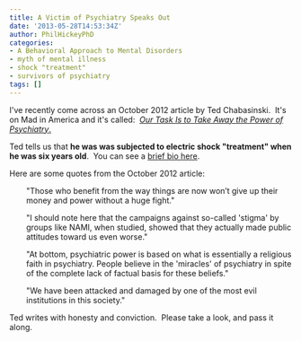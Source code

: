 ```yaml
---
title: A Victim of Psychiatry Speaks Out
date: '2013-05-28T14:53:34Z'
author: PhilHickeyPhD
categories:
- A Behavioral Approach to Mental Disorders
- myth of mental illness
- shock "treatment"
- survivors of psychiatry
tags: []
---
```


I've recently come across an October 2012 article by Ted Chabasinski.  It's on Mad in America and it's called:  <a href="http://www.madinamerica.com/2012/10/our-task-is-to-take-away-the-power-of-psychiatry/"><i>Our Task Is to Take Away the Power of Psychiatry</i>.</a>

Ted tells us that <strong>he was was subjected to electric shock "treatment" when he was six years old</strong>.  You can see a <a href="http://www.madinamerica.com/author/tchabasinski/">brief bio here</a>.

Here are some quotes from the October 2012 article:
<p style="padding-left: 30px;">"Those who benefit from the way things are now won’t give up their money and power without a huge fight."</p>
<p style="padding-left: 30px;">"I should note here that the campaigns against so-called 'stigma' by groups like NAMI, when studied, showed that they actually made public attitudes toward us even worse."</p>
<p style="padding-left: 30px;">"At bottom, psychiatric power is based on what is essentially a religious faith in psychiatry. People believe in the 'miracles' of psychiatry in spite of the complete lack of factual basis for these beliefs."</p>
<p style="padding-left: 30px;">"We have been attacked and damaged by one of the most evil institutions in this society."</p>
Ted writes with honesty and conviction.  Please take a look, and pass it along.

&nbsp;